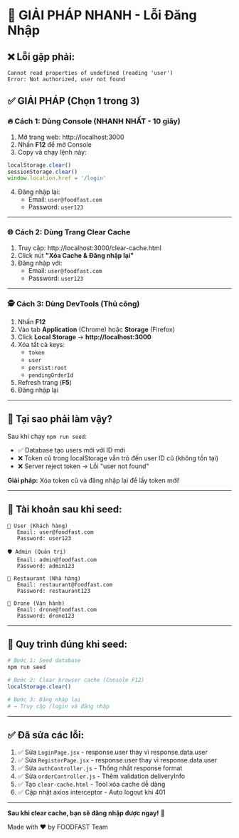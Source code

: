 # 🚨 GIẢI PHÁP NHANH - Lỗi Đăng Nhập

## ❌ Lỗi gặp phải:
```
Cannot read properties of undefined (reading 'user')
Error: Not authorized, user not found
```

## ✅ GIẢI PHÁP (Chọn 1 trong 3)

### 🔥 Cách 1: Dùng Console (NHANH NHẤT - 10 giây)

1. Mở trang web: http://localhost:3000
2. Nhấn **F12** để mở Console
3. Copy và chạy lệnh này:

```javascript
localStorage.clear()
sessionStorage.clear()
window.location.href = '/login'
```

4. Đăng nhập lại:
   - Email: `user@foodfast.com`
   - Password: `user123`

---

### 🌐 Cách 2: Dùng Trang Clear Cache

1. Truy cập: http://localhost:3000/clear-cache.html
2. Click nút **"Xóa Cache & Đăng nhập lại"**
3. Đăng nhập với:
   - Email: `user@foodfast.com`  
   - Password: `user123`

---

### 🕵️ Cách 3: Dùng DevTools (Thủ công)

1. Nhấn **F12**
2. Vào tab **Application** (Chrome) hoặc **Storage** (Firefox)
3. Click **Local Storage** → **http://localhost:3000**
4. Xóa tất cả keys:
   - `token`
   - `user`
   - `persist:root`
   - `pendingOrderId`
5. Refresh trang (**F5**)
6. Đăng nhập lại

---

## 🎯 Tại sao phải làm vậy?

Sau khi chạy `npm run seed`:
- ✅ Database tạo users mới với ID mới
- ❌ Token cũ trong localStorage vẫn trỏ đến user ID cũ (không tồn tại)
- ❌ Server reject token → Lỗi "user not found"

**Giải pháp:** Xóa token cũ và đăng nhập lại để lấy token mới!

---

## 📝 Tài khoản sau khi seed:

```
👤 User (Khách hàng)
   Email: user@foodfast.com
   Password: user123

🛡️ Admin (Quản trị)
   Email: admin@foodfast.com
   Password: admin123

🏪 Restaurant (Nhà hàng)
   Email: restaurant@foodfast.com
   Password: restaurant123

🚁 Drone (Vận hành)
   Email: drone@foodfast.com
   Password: drone123
```

---

## 🔄 Quy trình đúng khi seed:

```bash
# Bước 1: Seed database
npm run seed

# Bước 2: Clear browser cache (Console F12)
localStorage.clear()

# Bước 3: Đăng nhập lại
# → Truy cập /login và đăng nhập
```

---

## ✅ Đã sửa các lỗi:

1. ✅ Sửa `LoginPage.jsx` - response.user thay vì response.data.user
2. ✅ Sửa `RegisterPage.jsx` - response.user thay vì response.data.user  
3. ✅ Sửa `authController.js` - Thống nhất response format
4. ✅ Sửa `orderController.js` - Thêm validation deliveryInfo
5. ✅ Tạo `clear-cache.html` - Tool xóa cache dễ dàng
6. ✅ Cập nhật axios interceptor - Auto logout khi 401

---

**Sau khi clear cache, bạn sẽ đăng nhập được ngay!** 🎉

Made with ❤️ by FOODFAST Team
